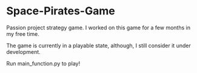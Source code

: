 # Space-Pirates-Game
Passion project strategy game. I worked on this game for a few months in my free time.

The game is currently in a playable state, although, I still consider it under development.

Run main_function.py to play!
